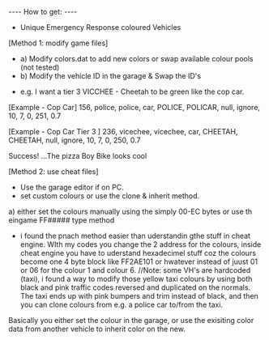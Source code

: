 


---- How to get: ----
* Unique Emergency Response coloured Vehicles

[Method 1: modify game files] 
* a) Modify colors.dat to add new colors or swap available colour pools (not tested)
* b) Modify the vehicle ID in the garage & Swap the ID's
- e.g. I want a tier 3 VICCHEE - Cheetah to be green like the cop car.

[Example - Cop Car]
156, 	police, 	police, 	car, 	POLICE, 	POLICAR,		null,	ignore,		10,	7,	0,		251, 0.7

[Example - Cop Car Tier 3 ]
236, 	vicechee, 	vicechee, 	car, 	CHEETAH, 	CHEETAH, 		null,	ignore, 	10, 	7,	0,		250, 0.7


Success! ...The pizza Boy Bike looks cool

[Method 2: use cheat files]

* Use the garage editor if on PC.
* set custom colours or use the clone & inherit method.

a) either set the colours manually using the simply 00-EC bytes or use th eingame FF##### type method 
- i found the pnach method easier than uderstandin gthe stuff in cheat engine. WIth my codes you change the 2 address for the colours, inside cheat engine you have to uderstand hexadecimel stuff coz the colours become one 4 byte block like FF2AE101 or hwatever instead of juust 01 or 06 for the colour 1 and colour 6.
//Note: some VH's are hardcoded (taxi), i found a way to modify those yellow taxi colours by using both black and pink traffic codes reversed and duplicated on the normals.
The taxi ends up with pink bumpers and trim instead of black, and then you can clone colours from e.g. a police car to/from the taxi.


Basically you either set the colour in the garage, or use the exisiting color data from another vehicle to inherit color on the new.